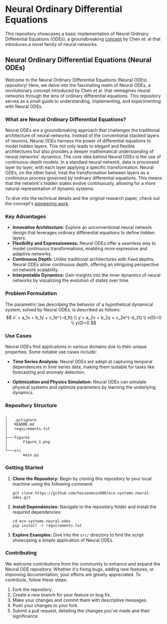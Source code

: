 # Neural Ordinary Differential Equations

This repository showcases a basic implementation of Neural Ordinary Differential Equations (ODEs), a groundbreaking [concept](https://arxiv.org/abs/1806.07366) by Chen et. al that introduces a novel family of neural networks.

## Neural Ordinary Differential Equations (Neural ODEs)

Welcome to the Neural Ordinary Differential Equations (Neural ODEs) repository! Here, we delve into the fascinating realm of Neural ODEs, a revolutionary concept introduced by Chen et al. that reimagines neural networks through the lens of ordinary differential equations. This repository serves as a small guide to understanding, implementing, and experimenting with Neural ODEs.

### What are Neural Ordinary Differential Equations?

Neural ODEs are a groundbreaking approach that challenges the traditional architecture of neural networks. Instead of the conventional stacked layers of neurons, Neural ODEs harness the power of differential equations to model hidden layers. This not only leads to elegant and flexible architectures but also provides a deeper mathematical understanding of neural networks' dynamics. The core idea behind Neural ODEs is the use of continuous-depth models. In a standard neural network, data is processed layer by layer, with each layer applying a specific transformation. Neural ODEs, on the other hand, treat the transformation between layers as a continuous process governed by ordinary differential equations. This means that the network's hidden states evolve continuously, allowing for a more natural representation of dynamic systems.

To dive into the technical details and the original research paper, check out the concept's [pioneering work](https://arxiv.org/abs/1806.07366).

### Key Advantages

- **Innovative Architecture:** Explore an unconventional neural network design that leverages ordinary differential equations to define hidden layers.
- **Flexibility and Expressiveness:** Neural ODEs offer a seamless way to model continuous transformations, enabling more expressive and adaptive networks.
- **Continuous Depth:** Unlike traditional architectures with fixed depths, Neural ODEs allow continuous depth, offering an intriguing perspective on network scalability.
- **Interpretable Dynamics:** Gain insights into the inner dynamics of neural networks by visualizing the evolution of states over time.

### Problem Formulation

The parametric law describing the behavior of a hypothetical dynamical system, solved by Neural ODEs, is described as follows:
$$
                x' = a_1x + b_1y + c_1e^{-d_1t}
                \\
                y'= a_2x + b_2y + c_2e^{-d_2t}
                \\ 
                x(0)=0
                \\
                y(0)=0
$$
### Use Cases

Neural ODEs find applications in various domains due to their unique properties. Some notable use cases include:

- **Time Series Analysis:** Neural ODEs are adept at capturing temporal dependencies in time series data, making them suitable for tasks like forecasting and anomaly detection.

- **Optimization and Physics Simulation:** Neural ODEs can simulate physical systems and optimize parameters by learning the underlying dynamics.

### Repository Structure

```
.
│   .gitignore
│   README.md
│   requirements.txt
│
├───figures
│       Figure_1.png
│
└───src
        main.py
```

### Getting Started

1. **Clone the Repository:** Begin by cloning this repository to your local machine using the following command:

    ```
    git clone https://github.com/hassanmoin980/eco-systems-neural-odes.git
    ```

2. **Install Dependencies:** Navigate to the repository folder and install the required dependencies:

    ```
    cd eco-systems-neural-odes
    pip install -r requirements.txt
    ```

3. **Explore Examples:** Dive into the `src/` directory to find the script showcasing a simple application of Neural ODEs.

### Contributing

We welcome contributions from the community to enhance and expand the Neural ODE repository. Whether it's fixing bugs, adding new features, or improving documentation, your efforts are greatly appreciated. To contribute, follow these steps:

1. Fork the repository.
2. Create a new branch for your feature or bug fix.
3. Make your changes and commit them with descriptive messages.
4. Push your changes to your fork.
5. Submit a pull request, detailing the changes you've made and their significance.
